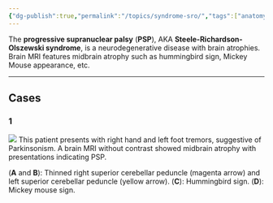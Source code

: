 ```yaml
---
{"dg-publish":true,"permalink":"/topics/syndrome-sro/","tags":["anatomy","MRI"],"created":"2023-12-19T09:18:26.069-08:00","updated":"2023-12-19T15:50:30.687-08:00"}
---
```



The **progressive supranuclear palsy** (**PSP**), AKA **Steele-Richardson-Olszewski syndrome**, is a neurodegenerative disease with brain atrophies. Brain MRI features midbrain atrophy such as hummingbird sign, Mickey Mouse appearance, etc.

---

## Cases 

### 1 

![](https://i.imgur.com/xjlcODD.jpg)
This patient presents with right hand and left foot tremors, suggestive of Parkinsonism. A brain MRI without contrast showed midbrain atrophy with presentations indicating PSP. 

(**A** and **B**): Thinned right superior cerebellar peduncle (magenta arrow) and left superior cerebellar peduncle (yellow arrow).
(**C**): Hummingbird sign.
(**D**): Mickey mouse sign.